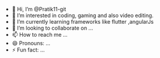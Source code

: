 - 👋 Hi, I’m @Pratik11-git
- 👀 I’m interested in coding, gaming and also video editing.
- 🌱 I’m currently learning frameworks  like flutter ,angularJs
- 💞️ I’m looking to collaborate on ...
- 📫 How to reach me ...
- 😄 Pronouns: ...
- ⚡ Fun fact: ...

<!---
Pratik11-git/Pratik11-git is a ✨ special ✨ repository because its `README.md` (this file) appears on your GitHub profile.
You can click the Preview link to take a look at your changes.
--->

